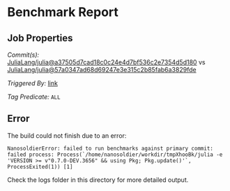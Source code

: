 # Benchmark Report

## Job Properties

*Commit(s):* [JuliaLang/julia@a37505d7cad18c0c24e4d7bf536c2e7354d5d180](https://github.com/JuliaLang/julia/commit/a37505d7cad18c0c24e4d7bf536c2e7354d5d180) vs [JuliaLang/julia@57a0347ad68d69247e3e315c2b85fab6a3829fde](https://github.com/JuliaLang/julia/commit/57a0347ad68d69247e3e315c2b85fab6a3829fde)

*Triggered By:* [link](https://github.com/JuliaLang/julia/pull/29660#issuecomment-430041957)

*Tag Predicate:* `ALL`

## Error

The build could not finish due to an error:

```
NanosoldierError: failed to run benchmarks against primary commit: failed process: Process(`/home/nanosoldier/workdir/tmpXhooBk/julia -e 'VERSION >= v"0.7.0-DEV.3656" && using Pkg; Pkg.update()'`, ProcessExited(1)) [1]
```

Check the logs folder in this directory for more detailed output.

